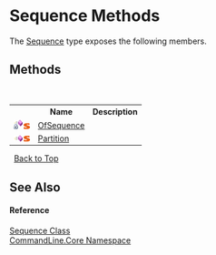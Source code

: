 # Sequence Methods
 

The <a href="T_CommandLine_Core_Sequence">Sequence</a> type exposes the following members.


## Methods
&nbsp;<table><tr><th></th><th>Name</th><th>Description</th></tr><tr><td>![Private method](media/privmethod.gif "Private method")![Static member](media/static.gif "Static member")</td><td><a href="M_CommandLine_Core_Sequence_OfSequence">OfSequence</a></td><td /></tr><tr><td>![Public method](media/pubmethod.gif "Public method")![Static member](media/static.gif "Static member")</td><td><a href="M_CommandLine_Core_Sequence_Partition">Partition</a></td><td /></tr></table>&nbsp;
<a href="#sequence-methods">Back to Top</a>

## See Also


#### Reference
<a href="T_CommandLine_Core_Sequence">Sequence Class</a><br /><a href="N_CommandLine_Core">CommandLine.Core Namespace</a><br />